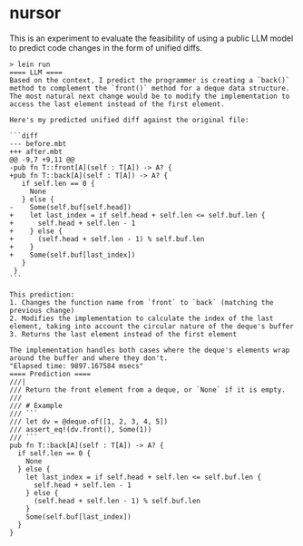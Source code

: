 # nursor

This is an experiment to evaluate the feasibility of using a public LLM model to predict code changes
in the form of unified diffs.

``````console
> lein run
==== LLM ==== 
Based on the context, I predict the programmer is creating a `back()` method to complement the `front()` method for a deque data structure. 
The most natural next change would be to modify the implementation to access the last element instead of the first element.

Here's my predicted unified diff against the original file:

```diff
--- before.mbt
+++ after.mbt
@@ -9,7 +9,11 @@
-pub fn T::front[A](self : T[A]) -> A? {
+pub fn T::back[A](self : T[A]) -> A? {
   if self.len == 0 {
     None
   } else {
-    Some(self.buf[self.head])
+    let last_index = if self.head + self.len <= self.buf.len {
+      self.head + self.len - 1
+    } else {
+      (self.head + self.len - 1) % self.buf.len
+    }
+    Some(self.buf[last_index])
   }
 }
```

This prediction:
1. Changes the function name from `front` to `back` (matching the previous change)
2. Modifies the implementation to calculate the index of the last element, taking into account the circular nature of the deque's buffer
3. Returns the last element instead of the first element

The implementation handles both cases where the deque's elements wrap around the buffer and where they don't.
"Elapsed time: 9897.167584 msecs"
==== Prediction ====
///|
/// Return the front element from a deque, or `None` if it is empty.
///
/// # Example
/// ```
/// let dv = @deque.of([1, 2, 3, 4, 5])
/// assert_eq!(dv.front(), Some(1))
/// ```
pub fn T::back[A](self : T[A]) -> A? {
  if self.len == 0 {
    None
  } else {
    let last_index = if self.head + self.len <= self.buf.len {
      self.head + self.len - 1
    } else {
      (self.head + self.len - 1) % self.buf.len
    }
    Some(self.buf[last_index])
  }
}
``````
